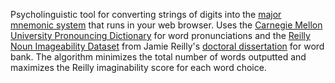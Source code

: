 Psycholinguistic tool for converting strings of digits into the [major mnemonic system](https://en.wikipedia.org/wiki/Mnemonic_major_system) that runs in your web browser.
Uses the [Carnegie Mellon University Pronouncing Dictionary](http://www.speech.cs.cmu.edu/cgi-bin/cmudict) for word pronunciations and the [Reilly Noun Imageability Dataset](https://www.reilly-coglab.com/s/Reilly-Noun-Imageability-Dataset-2013.xls) from Jamie Reilly's [doctoral dissertation](https://www.reilly-coglab.com/s/Reilly-Kean-2007-Formal-Distinctiveness-of-High-and-Low-Imageability-Nouns-COGNITIVE-SCIENCE.pdf) for word bank. 
The algorithm minimizes the total number of words outputted and maximizes the Reilly imaginability score for each word choice.